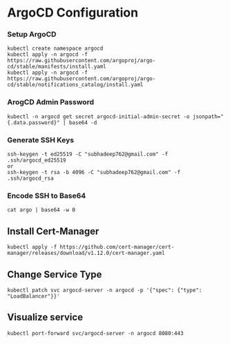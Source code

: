 # ArgoCD Configuration

### Setup ArgoCD

```
kubectl create namespace argocd
kubectl apply -n argocd -f https://raw.githubusercontent.com/argoproj/argo-cd/stable/manifests/install.yaml
kubectl apply -n argocd -f https://raw.githubusercontent.com/argoproj/argo-cd/stable/notifications_catalog/install.yaml
```

### ArogCD Admin Password

```
kubectl -n argocd get secret argocd-initial-admin-secret -o jsonpath="{.data.password}" | base64 -d
```

### Generate SSH Keys

```
ssh-keygen -t ed25519 -C "subhadeep762@gmail.com" -f .ssh/argocd_ed25519
or
ssh-keygen -t rsa -b 4096 -C "subhadeep762@gmail.com" -f .ssh/argocd_rsa
```

### Encode SSH to Base64

```
cat argo | base64 -w 0
```

## Install Cert-Manager

```
kubectl apply -f https://github.com/cert-manager/cert-manager/releases/download/v1.12.0/cert-manager.yaml
```

## Change Service Type

```
kubectl patch svc argocd-server -n argocd -p '{"spec": {"type": "LoadBalancer"}}'
```

## Visualize service

```
kubectl port-forward svc/argocd-server -n argocd 8080:443
```